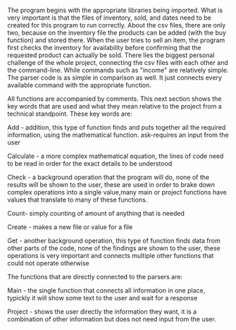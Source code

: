 The program begins with the appropriate libraries being imported. What is very important is that the files of inventory, sold, and dates need to be created for this program to run correctly. 
About the csv files, there are only two, because on the inventory file the products can be added (with the buy function) and stored there. When the user tries to sell an item, the program first checks the inventory for availability before confirming that the requested product can actually be sold. There lies the biggest personal challenge of the whole project, connecting the csv files with each other and the command-line. While commands such as "income" are relatively simple. 
The parser code is as simple in comparison as well. It just connects every available command with the appropriate function.

All functions are accompanied by comments. This next section shows the key words that are used and what they mean relative to the project from a technical standpoint.
These key words are:

Add - addition, this type of function finds and puts together all the required information, using the mathematical function. ask-requires an input from the user

Calculate - a more complex mathematical equation, the lines of code need to be read in order for the exact details to be understood

Check - a background operation that the program will do, none of the results will be shown to the user, these are used in order to brake down complex operations into a single value,many main or project functions have values that translate to many of these functions. 

Count- simply counting of amount of anything that is needed

Create - makes a new file or value for a file

Get - another background operation, this type of function finds data from other parts of the code, none of the findings are shown to the user, these operations is very important and connects multiple other functions that could not operate otherwise

The functions that are directly connected to the parsers are:

Main - the single function that connects all information in one place, typickly it will show some text to the user and wait for a response

Project - shows the user directly the information they want, it is a combination of other information but does not need input from the user.